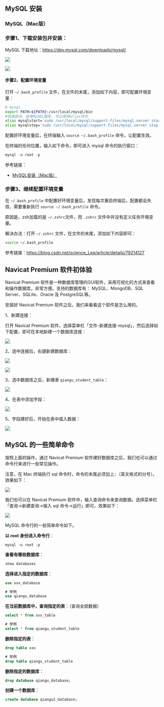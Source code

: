 ## MySQL 安装

### MySQL（Mac版）

### 步骤1、下载安装包并安装：

MySQL 下载地址：https://dev.mysql.com/downloads/mysql/

![](../img/20200415_1707.png)

![](../img/20200415_1708.png)


#### 步骤2、配置环境变量

打开 `~/.bash_profile` 文件，在文件的末尾，添加如下内容，即可配置环境变量：

```bash
# mysql
export PATH=${PATH}:/usr/local/mysql/bin
#快速启动、结束MySQL服务, 可以使用alias命令
alias mysqlstart='sudo /usr/local/mysql/support-files/mysql.server start'
alias mysqlstop='sudo /usr/local/mysql/support-files/mysql.server stop'
```

配置好环境变量后，在终端输入 `source ~/.bash_profile` 命令，让配置生效。

在终端的任何位置，输入如下命令，即可进入 mysql 命令的执行窗口：

```sql
mysql -u root -p
```


参考链接：

- [MySQL安装（Mac版）](https://juejin.im/post/5cc2a52ce51d456e7079f27f)


### 步骤3、继续配置环境变量

在 `~/.bash_profile` 中配置好环境变量后，发现每次重启终端后，配置都会失效，需要重新执行 `source ~/.bash_profile` 命令。

原因是，zsh加载的是 `~/.zshrc`文件，而 `.zshrc` 文件中并没有定义任务环境变量。

解决办法：打开 `~/.zshrc` 文件，在文件的末尾，添加如下内容即可：

```bash
source ~/.bash_profile
```


参考链接：<https://blog.csdn.net/science_Lee/article/details/79214127>

## Navicat Premium 软件初体验

Navicat Premium 软件是一种数据库管理的GUI软件，采用可视化的方式来查看和操作数据库，非常方便。支持的数据库有： MySQL、MongoDB、SQL Server、SQLite、Oracle 及 PostgreSQL等。

安装好 Navicat Premium 软件之后，我们来看看这个软件是怎么用的。


1、新建连接：

打开 Navicat Premium 软件，选择菜单栏「文件-新建连接-mysql」，然后选择如下配置，即可在本地新建一个数据库连接：

![](../img/20200416_1157.png)

2、选中连接后，右键新建数据库：

![](../img/20200416_1159.png)


![](../img/20200416_1127.png)

3、选中数据库之后，新建表 `qiangu_student_table`：

![](../img/20200416_1138.png)

4、在表中添加字段：

![](../img/20200416_1202.png)

5、字段建好后，开始在表中插入数据：

![](../img/20200416_1259.png)


## MySQL 的一些简单命令

按照上面的操作，通过 Navicat Premium 软件建好数据库之后，我们也可以通过命令行来进行一些常见操作。

注意，在 Mac 终端执行 sql 命令时，命令的末尾必须加上`;`（英文格式的分号）。效果如下：

![](../img/20200417_1700.png)


我们也可以在 Navicat Premium 软件中，输入查询命令来查询数据。选择菜单栏「查询->新建查询->输入 sql 命令->运行」即可，效果如下：

![](../img/20200417_1750.png)


MySQL 命令行的一些简单命令如下。

**以 root 身份进入命令行**：

```
mysql -u root -p
```


**查看有哪些数据库**：

```sql
show databases
```

**选择进入指定的数据库**：

```sql
use xxx_database

# 举例
use qiangu_database
```

**在当前数据库中，查询指定的表**：（查询全部数据）

```sql
select * from xxx_table

# 举例
select * from qiangu_student_table
```

**删除指定的表**：

```sql
drop table xxx

# 举例
drop table qiangu_student_table
```


**删除指定的数据库**：

```sql
drop database qiangu_database;
```


**创建一个数据库**：

```sql
create database qiangu2_database;
```

